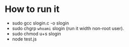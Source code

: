 # How to run it
- sudo gcc slogin.c -o slogin
- sudo chgrp `whoami` slogin (run it width non-root user).
- sudo chmod u+s slogin
- node test.js